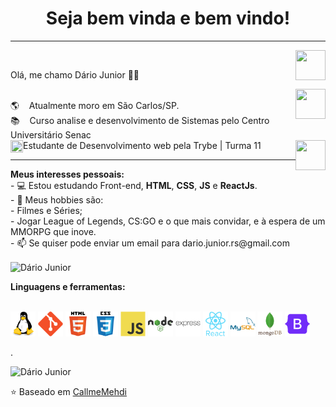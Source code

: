<h1 align="center"> Seja bem vinda e bem vindo! </h1>
<hr />
<a href="https://github.com/strongreen" target="_blank">
  <img align="right" src="https://cdn.iconscout.com/icon/free/png-256/github-108-438008.png" width="48px" height="48px">
</a><br />
<p align="left" > Olá, me chamo Dário Junior 👋🏽</b>
</p>


<p align="left" >
  <a href="https://www.instagram.com/dariojunior_" target="_blank">
  <img align="right" src="https://cdn.icon-icons.com/icons2/1211/PNG/512/1491579602-yumminkysocialmedia36_83067.png" width="48px" height="48px">
</a><br />
🌎 &nbsp&nbsp Atualmente moro em São Carlos/SP.<br />
📚 &nbsp&nbsp Curso analise e desenvolvimento de Sistemas pelo Centro Universitário Senac<br />
<a href="http://betrybe.com/" target="_blank">
<img align="left" src="https://emoji.slack-edge.com/TMDDFEPFU/trybe_logoverde/1ff4f04c05e88868.png" width="20px" height="20px">
</a> 
Estudante de Desenvolvimento web pela Trybe | Turma 11
  <a href="https://www.linkedin.com/in/dario-junior/" target="_blank">
  <img align="right" src="https://i.ibb.co/Kx2GSrT/linkedin.png" width="48px" height="48px">
</a>
</p>
<hr />
<p>
<strong>Meus interesses pessoais:</strong> <br />
  - 💻 Estou estudando Front-end, <strong>HTML</strong>, <strong>CSS</strong>, <strong>JS</strong> e <strong>ReactJs</strong>. <br />
- 👾 Meus hobbies são:<br/>
- Filmes e Séries; <br/>
- Jogar League of Legends, CS:GO e o que mais convidar, e à espera de um MMORPG que inove. <br />
- 📫 Se quiser pode enviar um email para dario.junior.rs@gmail.com
</p>
<!--- 📝 Veja meu <a href="https://drive.google.com/file/d/1Bpaj349XlLLYHCVUsrIdt15Y-JP_tR57/view?usp=drivesdk" target="_blank">Currículo</a> para mais informações.
<p>

  <img align="left" src="https://github-readme-stats.vercel.app/api/top-langs/?username=strongreen&layout=compact&theme=graywhite&title_color=268bd2" alt="Dário Junior" />
</p>
<p>&nbsp;
 -->
 
<img align="center" src="https://github-readme-stats.vercel.app/api?username=DarioJunior&count_private=true&show_icons=true&theme=graywhite&icon_color=268bd2&title_color=2E8B57" alt="Dário Junior" />
</p>
<strong>Linguagens e ferramentas:</strong> <br/><br/>
<p align="left">
<img src="https://raw.githubusercontent.com/devicons/devicon/master/icons/linux/linux-original.svg" alt="linux" width="40" height="40" />
<img src="https://raw.githubusercontent.com/devicons/devicon/master/icons/git/git-original.svg" alt="git" width="40" height="40"/> 
<img src="https://raw.githubusercontent.com/devicons/devicon/master/icons/html5/html5-original-wordmark.svg" alt="html5" width="40" height="40"/> 
<img src="https://raw.githubusercontent.com/devicons/devicon/master/icons/css3/css3-original-wordmark.svg" alt="css3" width="40" height="40"/> 
<img src="https://raw.githubusercontent.com/devicons/devicon/master/icons/javascript/javascript-original.svg" alt="javascript" width="40" height="40"/> 
<img src="https://raw.githubusercontent.com/devicons/devicon/master/icons/nodejs/nodejs-original-wordmark.svg" alt="nodejs" width="40" height="40"/> 
<img src="https://raw.githubusercontent.com/devicons/devicon/master/icons/express/express-original-wordmark.svg" alt="express" width="40" height="40"/> 
<!-- <img src="https://www.learnstorybook.com/intro-to-storybook/logo-jest.png" alt="jest" width="40" height="40" /> -->
<img src="https://raw.githubusercontent.com/devicons/devicon/master/icons/react/react-original-wordmark.svg" alt="react" width="40" height="40"/> 
<!-- <img src="https://raw.githubusercontent.com/devicons/devicon/master/icons/redux/redux-original.svg" alt="redux" width="40" height="40"/>  -->
<img src="https://raw.githubusercontent.com/devicons/devicon/master/icons/mysql/mysql-original-wordmark.svg" alt="mysql" width="40" height="40"/>
<img src="https://raw.githubusercontent.com/devicons/devicon/master/icons/mongodb/mongodb-original-wordmark.svg" alt="mongodb" width="40" height="40"/> 
<!-- <img src="https://raw.githubusercontent.com/devicons/devicon/master/icons/heroku/heroku-plain.svg" alt="heroku" width="40" height="40" /> -->
<!-- <img src="https://raw.githubusercontent.com/devicons/devicon/master/icons/python/python-plain.svg" alt="Python" width="40" height="40" /> -->
<!-- <img src="https://raw.githubusercontent.com/devicons/devicon/master/icons/jquery/jquery-plain.svg" alt="Jquery" width="40" height="40" /> -->
<!-- <img src="https://raw.githubusercontent.com/devicons/devicon/master/icons/php/php-plain.svg" alt="PHP" width="40" height="40" /> -->
<!-- <img src="https://raw.githubusercontent.com/devicons/devicon/master/icons/django/django-plain.svg" alt="Django" width="40" height="40" /> -->
<img src="https://raw.githubusercontent.com/devicons/devicon/master/icons/bootstrap/bootstrap-plain.svg" alt="Bootstrap" width="40" height="40" />
<!-- <img src="https://raw.githubusercontent.com/devicons/devicon/master/icons/c/c-plain.svg" alt="C" width="40" height="40" /> -->
<!-- <img src="https://raw.githubusercontent.com/devicons/devicon/master/icons/docker/docker-plain.svg" alt="Docker" width="40" height="40" /> -->
<!-- <img src="https://raw.githubusercontent.com/devicons/devicon/master/icons/postgresql/postgresql-plain.svg" alt="postgresql" width="40" height="40" /> -->
<!-- <img src="https://raw.githubusercontent.com/devicons/devicon/master/icons/typescript/typescript-plain.svg" alt="typescript" width="40" height="40" /> -->
</p>.
<p align="left"> <img src="https://komarev.com/ghpvc/?username=DarioJunior" alt="Dário Junior" /></p>

⭐️ Baseado em [CallmeMehdi](https://github.com/CallmeMehdi)

